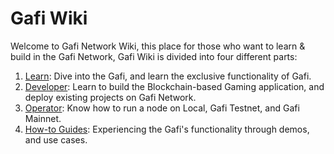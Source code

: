 # Gafi Wiki

Welcome to Gafi Network Wiki, this place for those who want to learn & build in the Gafi Network, Gafi Wiki is divided into four different parts:

1. [Learn](https://wiki.gafi.network/learn): Dive into the Gafi, and learn the exclusive functionality of Gafi.
2. [Developer](https://wiki.gafi.network/developer): Learn to build the Blockchain-based Gaming application, and deploy existing projects on Gafi Network.
3. [Operator](https://wiki.gafi.network/operator): Know how to run a node on Local, Gafi Testnet, and Gafi Mainnet.
4. [How-to Guides](https://wiki.gafi.network/how-to-guides): Experiencing the Gafi's functionality through demos, and use cases.
